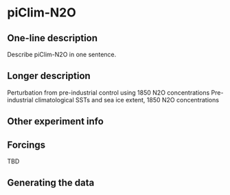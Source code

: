 <!--- This file contains a number of sections -->
<!--- They are bounded by comments like this -->
<!--- Do not edit these sections by hand -->
<!--- Start title -->
# piClim-N2O
<!--- End title -->

## One-line description

<!--- Start one-line-description -->
Describe piClim-N2O in one sentence.
<!--- End one-line-description -->

## Longer description

<!--- Start longer-description -->
Perturbation from pre-industrial control using 1850 N2O concentrations
 Pre-industrial climatological SSTs and sea ice extent, 1850 N2O concentrations
<!--- End longer-description -->

## Other experiment info

<!--- Start other-experiment-info -->
<!--- End other-experiment-info -->

## Forcings

<!--- Start forcings -->
TBD
<!--- End forcings -->

## Generating the data

<!--- TODO: auto-generate this -->
